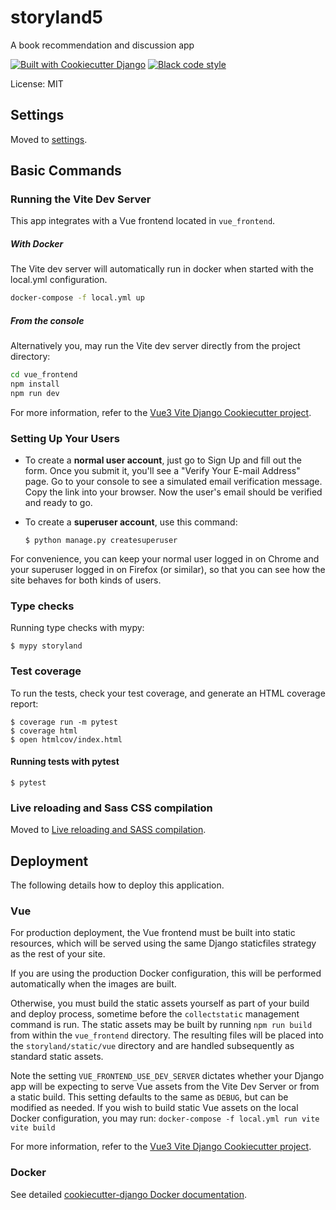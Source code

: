 # storyland5

A book recommendation and discussion app

[![Built with Cookiecutter Django](https://img.shields.io/badge/built%20with-Cookiecutter%20Django-ff69b4.svg?logo=cookiecutter)](https://github.com/cookiecutter/cookiecutter-django/)
[![Black code style](https://img.shields.io/badge/code%20style-black-000000.svg)](https://github.com/ambv/black)

License: MIT

## Settings

Moved to [settings](http://cookiecutter-django.readthedocs.io/en/latest/settings.html).

## Basic Commands
### Running the Vite Dev Server

This app integrates with a Vue frontend located in `vue_frontend`.
##### With Docker
The Vite dev server will automatically run in docker when started with the local.yml configuration.
```sh
docker-compose -f local.yml up
```



##### From the console
Alternatively you, may run the Vite dev server directly from the project directory:
```sh
cd vue_frontend
npm install
npm run dev
````

For more information, refer to the [Vue3 Vite Django Cookiecutter project](https://github.com/ilikerobots/cookiecutter-vue-django).



### Setting Up Your Users

- To create a **normal user account**, just go to Sign Up and fill out the form. Once you submit it, you'll see a "Verify Your E-mail Address" page. Go to your console to see a simulated email verification message. Copy the link into your browser. Now the user's email should be verified and ready to go.

- To create a **superuser account**, use this command:

      $ python manage.py createsuperuser

For convenience, you can keep your normal user logged in on Chrome and your superuser logged in on Firefox (or similar), so that you can see how the site behaves for both kinds of users.

### Type checks

Running type checks with mypy:

    $ mypy storyland

### Test coverage

To run the tests, check your test coverage, and generate an HTML coverage report:

    $ coverage run -m pytest
    $ coverage html
    $ open htmlcov/index.html

#### Running tests with pytest

    $ pytest

### Live reloading and Sass CSS compilation

Moved to [Live reloading and SASS compilation](https://cookiecutter-django.readthedocs.io/en/latest/developing-locally.html#sass-compilation-live-reloading).

## Deployment

The following details how to deploy this application.

### Vue

For production deployment, the Vue frontend must be built into static resources, which will be served
using the same Django staticfiles strategy as the rest of your site.

If you are using the production Docker configuration, this will be performed automatically when the images are built.

Otherwise, you must build the static assets yourself as part of your build and deploy process, sometime before the
`collectstatic` management command is run. The static assets may be built by running `npm run build` from within the
`vue_frontend` directory. The resulting files will be placed into the `storyland/static/vue` directory
and are handled subsequently as standard static assets.

Note the setting `VUE_FRONTEND_USE_DEV_SERVER` dictates whether your Django app will be expecting to serve Vue assets
from the Vite Dev Server or from a static build.  This setting defaults to the same as `DEBUG`, but can be modified as
needed.
If you wish to build static Vue assets on the local Docker configuration, you may run:
`docker-compose -f local.yml run vite vite build`

For more information, refer to the [Vue3 Vite Django Cookiecutter project](https://github.com/ilikerobots/cookiecutter-vue-django).

### Docker

See detailed [cookiecutter-django Docker documentation](http://cookiecutter-django.readthedocs.io/en/latest/deployment-with-docker.html).
